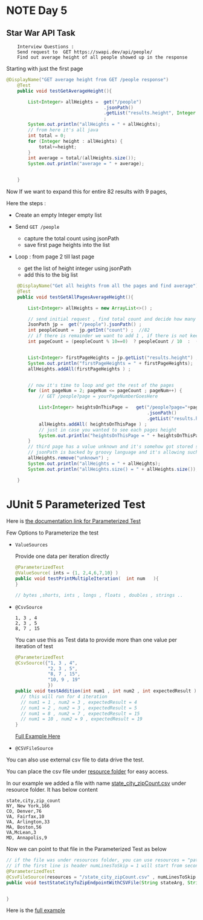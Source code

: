 # NOTE Day 5 

##  Star War API Task 
```
    Interview Questions :
    Send request to  GET https://swapi.dev/api/people/
    Find out average height of all people showed up in the response
```
Starting with just the first page 
```java
@DisplayName("GET average height from GET /people response")
    @Test
    public void testGetAverageHeight(){

        List<Integer> allHeights =  get("/people")
                                    .jsonPath()
                                    .getList("results.height", Integer.class)
                                    ;
        System.out.println("allHeights = " + allHeights);
        // from here it's all java
        int total = 0;
        for (Integer height : allHeights) {
            total+=height;
        }
        int average = total/(allHeights.size());
        System.out.println("average = " + average);


    }
```

Now If we want to expand this for entire 82 results with 9 pages, 

Here the steps : 
* Create an empty Integer empty list
* Send `GET /people` 
    * capture the total count using jsonPath
    * save first page heights into the list

* Loop : from page 2 till last page 
    * get the list of height integer using jsonPath 
    * add this to the big list

```java
    @DisplayName("Get all heights from all the pages and find average")
    @Test
    public void testGetAllPagesAverageHeight(){

        List<Integer> allHeights = new ArrayList<>() ;

        // send initial request , find total count and decide how many pages exists
        JsonPath jp =  get("/people").jsonPath() ;
        int peopleCount =  jp.getInt("count") ;  //82
        // if there is remainder we want to add 1 , if there is not keep it as is
        int pageCount = (peopleCount % 10==0)  ? peopleCount / 10  :  (peopleCount / 10)+1 ;


        List<Integer> firstPageHeights = jp.getList("results.height") ;
        System.out.println("firstPageHeights = " + firstPageHeights);
        allHeights.addAll(firstPageHeights ) ;


        // now it's time to loop and get the rest of the pages
        for (int pageNum = 2; pageNum <= pageCount ; pageNum++) {
            // GET /people?page = yourPageNumberGoesHere

            List<Integer> heightsOnThisPage =   get("/people?page="+pageNum )
                                                    .jsonPath()
                                                    .getList("results.height");
            allHeights.addAll( heightsOnThisPage ) ;
            // just in case you wanted to see each pages height
            System.out.println("heightsOnThisPage = " + heightsOnThisPage);
        }
        // third page has a value unknown and it's somehow got stored since getList get all all
        // jsonPath is backed by groovy language and it's allowing such value here so we will remove it
        allHeights.remove("unknown") ;
        System.out.println("allHeights = " + allHeights);
        System.out.println("allHeights.size() = " + allHeights.size());

    }

```

# JUnit 5 Parameterized Test

Here is [the documentation link for Parameterized Test](https://junit.org/junit5/docs/current/user-guide/#writing-tests-parameterized-tests)

Few Options to Parameterize the test 
* `ValueSources` 
  
  Provide one data per iteration directly
    ```java
    @ParameterizedTest
    @ValueSource( ints = {1, 2,4,6,7,10} )
    public void testPrintMultipleIteration(  int num   ){
    }
    
  // bytes ,shorts, ints , longs , floats , doubles , strings ..
    ```

* `@CsvSource`
    ```csv
    1, 3 , 4 
    2, 3 , 5 
    8, 7 , 15 
    ```
  You can use this as Test data to provide more than one value per iteration of test 
  ```java
  @ParameterizedTest
  @CsvSource({"1, 3 , 4",
              "2, 3 , 5",
              "8, 7 , 15",
              "10, 9 , 19"
              })
  public void testAddition(int num1 , int num2 , int expectedResult ){
    // this will run for 4 iteration
    // num1 = 1 , num2 = 3 , expectedResult = 4
    // num1 = 2 , num2 = 3 , expectedResult = 5
    // num1 = 8 , num2 = 7 , expectedResult = 15
    // num1 = 10 , num2 = 9 , expectedResult = 19
  }
  ```
  [Full Example Here](CsvSourceParameterizedTest.java)


* `@CSVFileSource`

You can also use external csv file to data drive the test. 

You can place the csv file under [resource folder](../../resources) for easy access. 

In our example we added a file with name [state_city_zipCount.csv](../../resources/state_city_zipCount.csv) under resource folder. 
It has below content 
```
state,city,zip_count
NY, New York,166
CO, Denver,76
VA, Fairfax,10
VA, Arlington,33
MA, Boston,56
VA,McLean,3
MD, Annapolis,9
```

Now we can point to that file in the Parameterized Test as below 

```java
// if the file was under resources folder, you can use resources = "path here"
// if the first line is header numLinesToSkip = 1 will start from second line
@ParameterizedTest
@CsvFileSource(resources = "/state_city_zipCount.csv" , numLinesToSkip = 1 )
public void testStateCityToZipEndpointWithCSVFile(String stateArg, String cityArg , int zipArg  ){


}
```
Here is the [full example](CSVFileSourceParameterizedTest.java)




